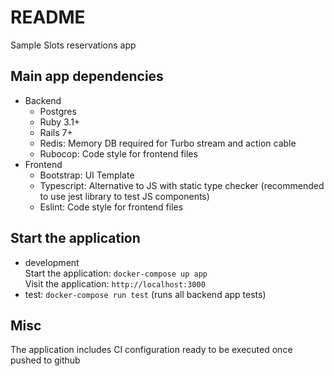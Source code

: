 # README
Sample Slots reservations app

## Main app dependencies
- Backend
    - Postgres
    - Ruby 3.1+
    - Rails 7+
    - Redis: Memory DB required for Turbo stream and action cable
    - Rubocop: Code style for frontend files
- Frontend
    - Bootstrap: UI Template
    - Typescript: Alternative to JS with static type checker (recommended to use jest library to test JS components)
    - Eslint: Code style for frontend files 

## Start the application
- development    
  Start the application: `docker-compose up app`    
  Visit the application: `http://localhost:3000`   
- test: `docker-compose run test` (runs all backend app tests)

## Misc
The application includes CI configuration ready to be executed once pushed to github
